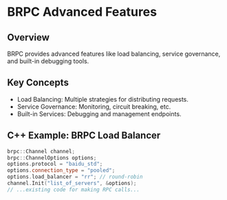 # BRPC Advanced Features

## Overview
BRPC provides advanced features like load balancing, service governance, and built-in debugging tools.

## Key Concepts
- Load Balancing: Multiple strategies for distributing requests.
- Service Governance: Monitoring, circuit breaking, etc.
- Built-in Services: Debugging and management endpoints.

## C++ Example: BRPC Load Balancer
```cpp
brpc::Channel channel;
brpc::ChannelOptions options;
options.protocol = "baidu_std";
options.connection_type = "pooled";
options.load_balancer = "rr"; // round-robin
channel.Init("list_of_servers", &options);
// ...existing code for making RPC calls...
```
